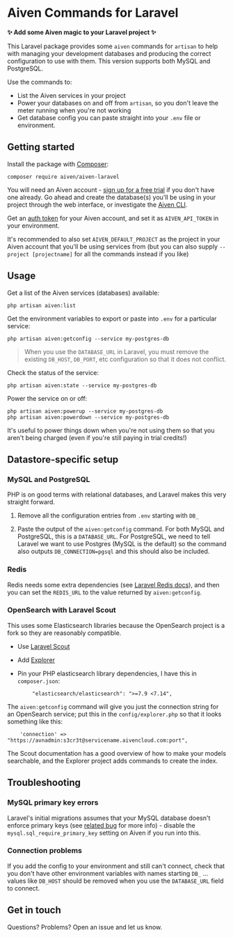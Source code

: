 # Aiven Commands for Laravel

**✨ Add some Aiven magic to your Laravel project ✨**

This Laravel package provides some `aiven` commands for `artisan` to help with managing your development databases and producing the correct configuration to use with them. This version supports both MySQL and PostgreSQL.

Use the commands to:
* List the Aiven services in your project
* Power your databases on and off from `artisan`, so you don't leave the meter running when you're not working
* Get database config you can paste straight into your `.env` file or environment.

## Getting started

Install the package with [Composer](https://getcomposer.org):

```
composer require aiven/aiven-laravel
```

You will need an Aiven account - [sign up for a free trial](https://console.aiven.io/signup?utm_source=github&utm_medium=aiven-laravel) if you don't have one already. Go ahead and create the database(s) you'll be using in your project through the web interface, or investigate the [Aiven CLI](https://developer.aiven.io/docs/tools/cli).

Get an [auth token](https://developer.aiven.io/docs/platform/howto/create_authentication_token) for your Aiven account, and set it as `AIVEN_API_TOKEN` in your environment.

It's recommended to also set `AIVEN_DEFAULT_PROJECT` as the project in your Aiven account that you'll be using services from (but you can also supply `--project [projectname]` for all the commands instead if you like)

## Usage

Get a list of the Aiven services (databases) available:

```
php artisan aiven:list 
```

Get the environment variables to export or paste into `.env` for a particular service:

```
php artisan aiven:getconfig --service my-postgres-db
```

> When you use the `DATABASE_URL` in Laravel, you must remove the existing `DB_HOST`, `DB_PORT`, etc configuration so that it does not conflict.

Check the status of the service:

```
php artisan aiven:state --service my-postgres-db
```

Power the service on or off:
```
php artisan aiven:powerup --service my-postgres-db
php artisan aiven:powerdown --service my-postgres-db
```

It's useful to power things down when you're not using them so that you aren't being charged (even if you're still paying in trial credits!)

## Datastore-specific setup

### MySQL and PostgreSQL

PHP is on good terms with relational databases, and Laravel makes this very straight forward.

1. Remove all the configuration entries from `.env` starting with `DB_`

2. Paste the output of the `aiven:getconfig` command. For both MySQL and PostgreSQL, this is a `DATABASE_URL`. For PostgreSQL, we need to tell Laravel we want to use Postgres (MySQL is the default) so the command also outputs `DB_CONNECTION=pgsql` and this should also be included.

### Redis

Redis needs some extra dependencies (see [Laravel Redis docs](https://laravel.com/docs/8.x/redis)), and then you can set the `REDIS_URL` to the value returned by `aiven:getconfig`.

### OpenSearch with Laravel Scout

This uses some Elasticsearch libraries because the OpenSearch project is a fork so they are reasonably compatible.

* Use [Laravel Scout](https://laravel.com/docs/8.x/scout)

* Add [Explorer](https://jeroen-g.github.io/Explorer/)

* Pin your PHP elasticsearch library dependencies, I have this in `composer.json`:

```
        "elasticsearch/elasticsearch": ">=7.9 <7.14",
```

The `aiven:getconfig` command will give you just the connection string for an OpenSearch service; put this in the `config/explorer.php` so that it looks something like this:

```
    'connection' => "https://avnadmin:s3cr3t@servicename.aivencloud.com:port",
```

The Scout documentation has a good overview of how to make your models searchable, and the Explorer project adds commands to create the index.

## Troubleshooting

### MySQL primary key errors

Laravel's initial migrations assumes that your MySQL database doesn't enforce primary keys (see [related bug](https://github.com/laravel/framework/issues/33238) for more info) - disable the `mysql.sql_require_primary_key` setting on Aiven if you run into this.

### Connection problems

If you add the config to your environment and still can't connect, check that you don't have other environment variables with names starting `DB_` ... values like `DB_HOST` should be removed when you use the `DATABASE_URL` field to connect.

## Get in touch

Questions? Problems? Open an issue and let us know.
